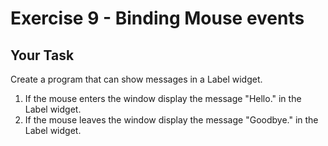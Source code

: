 # Exercise 9 - Binding Mouse events
## Your Task
Create a program that can show messages in a Label widget. 
1. If the mouse enters the window display the message "Hello." in the Label widget.
2. If the mouse leaves the window display the message "Goodbye." in the Label widget.
